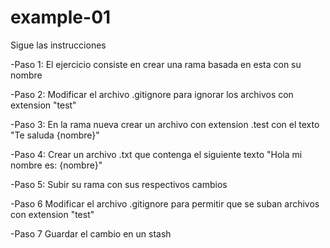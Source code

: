 # example-01
Sigue las instrucciones

-Paso 1: El ejercicio consiste en crear una rama basada en esta con su nombre

-Paso 2: Modificar el archivo .gitignore para ignorar los archivos con extension "test"

-Paso 3: En la rama nueva crear un archivo con extension .test con el texto "Te saluda {nombre}"

-Paso 4: Crear un archivo .txt que contenga el siguiente texto "Hola mi nombre es: {nombre}"

-Paso 5: Subir su rama con sus respectivos cambios

-Paso 6 Modificar el archivo .gitignore para permitir que se suban archivos con extension "test"

-Paso 7 Guardar el cambio en un stash